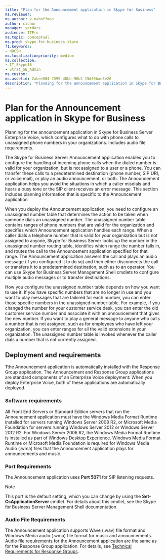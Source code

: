 ```yaml
---
title: "Plan for the Announcement application in Skype for Business"
ms.reviewer: 
ms.author: v-mahoffman
author: cichur
manager: serdars
audience: ITPro
ms.topic: conceptual
ms.prod: skype-for-business-itpro
f1.keywords:
- NOCSH
ms.localizationpriority: medium
ms.collection:
- IT_Skype16
- Strat_SB_Admin
ms.custom:
ms.assetid: 2abee804-2599-48bb-90b2-15df0bae5e20
description: "Planning for the announcement application in Skype for Business Server Enterprise Voice, which configures what to do with phone calls to unassigned phone numbers in your organizations. Includes audio file requirements."
---
```


# Plan for the Announcement application in Skype for Business

Planning for the announcement application in Skype for Business Server Enterprise Voice, which configures what to do with phone calls to unassigned phone numbers in your organizations. Includes audio file requirements.

The Skype for Business Server Announcement application enables you to configure the handling of incoming phone calls when the dialed number is valid for your organization, but is not assigned to a user or a phone. You can transfer these calls to a predetermined destination (phone number, SIP URI, or voice mail), or play an audio announcement, or both. The Announcement application helps you avoid the situations in which a caller misdials and hears a busy tone or the SIP client receives an error message. This section includes planning information that is specific to the Announcement application

When you deploy the Announcement application, you need to configure an unassigned number table that determines the action to be taken when someone dials an unassigned number. The unassigned number table contains ranges of phone numbers that are valid for the organization and specifies which Announcement application handles each range. When a caller dials a telephone number that is valid for your organization but is not assigned to anyone, Skype for Business Server looks up the number in the unassigned number routing table, identifies which range the number falls in, and routes the call to the Announcement application specified for that range. The Announcement application answers the call and plays an audio message (if you configured it to do so) and then either disconnects the call or transfers it to a predetermined destination, such as to an operator. You can use Skype for Business Server Management Shell cmdlets to configure multiple audio messages or to transfer destinations.

How you configure the unassigned number table depends on how you want to use it. If you have specific numbers that are no longer in use and you want to play messages that are tailored for each number, you can enter those specific numbers in the unassigned number table. For example, if you changed the number for your customer service desk, you can enter the old customer service number and associate it with an announcement that gives the new number. If you want to play a general message to anyone who calls a number that is not assigned, such as for employees who have left your organization, you can enter ranges for all the valid extensions in your organization. The unassigned number table is invoked whenever the caller dials a number that is not currently assigned.

## Deployment and requirements

Tthe Announcement application is automatically installed with the Response Group application. The Announcement and Response Group applications are standard components of an Enterprise Voice deployment: When you deploy Enterprise Voice, both of these applications are automatically deployed.

### Software requirements

All Front End Servers or Standard Edition servers that run the Announcement application must have the Windows Media Format Runtime installed for servers running Windows Server 2008 R2, or Microsoft Media Foundation for servers running Windows Server 2012 or Windows Server 2012 R2. For Windows Server 2008 R2, the Windows Media Format Runtime is installed as part of Windows Desktop Experience. Windows Media Format Runtime or Microsoft Media Foundation is required for Windows Media Audio (.wma) files that the Announcement application plays for announcements and music.

### Port Requirements

The Announcement application uses **Port 5071** for SIP listening requests.

> [!NOTE]
> This port is the default setting, which you can change by using the **Set-CsApplicationServer** cmdlet. For details about this cmdlet, see the Skype for Business Server Management Shell documentation.

### Audio File Requirements

The Announcement application supports Wave (.wav) file format and Windows Media audio (.wma) file format for music and announcements. Audio file requirements for the Announcement application are the same as for the Response Group application. For details, see [Technical Requirements for Response Groups](/previous-versions/office/lync-server-2013/lync-server-2013-technical-requirements-for-response-group).